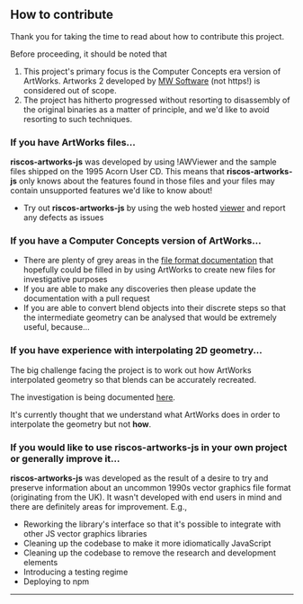 ## How to contribute

Thank you for taking the time to read about how to contribute this project.

Before proceeding, it should be noted that 

1. This project's primary focus is the Computer Concepts era version of ArtWorks. 
Artworks 2 developed by [MW Software][mw-software] (not https!) is considered out of scope.
2. The project has hitherto progressed without resorting to disassembly of the original binaries
as a matter of principle, and we'd like to avoid resorting to such techniques.

### If you have ArtWorks files... 

**riscos-artworks-js** was developed by using !AWViewer and the sample files shipped on the 1995 Acorn User CD. 
This means that **riscos-artworks-js** only knows about the features found in those files and your files
may contain unsupported features we'd like to know about!

* Try out **riscos-artworks-js** by using the web hosted [viewer][viewer] and report any defects as issues

### If you have a Computer Concepts version of ArtWorks...

* There are plenty of grey areas in the [file format documentation][file-format-docs] that hopefully
could be filled in by using ArtWorks to create new files for investigative purposes
* If you are able to make any discoveries then please update the documentation with a pull request
* If you are able to convert blend objects into their discrete steps so that the intermediate geometry can
be analysed that would be extremely useful, because...

### If you have experience with interpolating 2D geometry...

The big challenge facing the project is to work out how ArtWorks interpolated geometry so
that blends can be accurately recreated.

The investigation is being documented [here][blend-docs]. 

It's currently thought that we understand what ArtWorks does in order to interpolate the geometry
but not **how**.

### If you would like to use riscos-artworks-js in your own project or generally improve it...

**riscos-artworks-js** was developed as the result of a desire to try and preserve information
about an uncommon 1990s vector graphics file format (originating from the UK). It wasn't developed 
with end users in mind and there are definitely areas for improvement. E.g.,

* Reworking the library's interface so that it's possible to integrate with other JS 
vector graphics libraries
* Cleaning up the codebase to make it more idiomatically JavaScript
* Cleaning up the codebase to remove the research and development elements
* Introducing a testing regime
* Deploying to npm

---
[viewer]: https://richardbrown384.github.io/riscos-file-viewer/
[mw-software]: http://www.mw-software.com
[file-format-docs]: docs/file-format/README.md
[blend-docs]: docs/blend-groups/README.md
